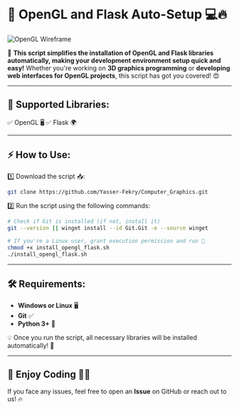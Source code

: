 # 🚀 OpenGL and Flask Auto-Setup 💻🔥

![OpenGL Wireframe](https://opengl.bassi.li/devlog/lesson-1-wireframe.png)

🎯 **This script simplifies the installation of OpenGL and Flask libraries automatically, making your development environment setup quick and easy!** Whether you're working on **3D graphics programming** or **developing web interfaces for OpenGL projects**, this script has got you covered! 😍

---

## 📌 Supported Libraries:

✅ OpenGL 🖥️
✅ Flask 🌍

---

## ⚡ How to Use:

1️⃣ Download the script 📥:

```bash
git clone https://github.com/Yasser-Fekry/Computer_Graphics.git
```

2️⃣ Run the script using the following commands:

```bash
# Check if Git is installed (if not, install it)
git --version || winget install --id Git.Git -e --source winget

# If you're a Linux user, grant execution permission and run 🚀
chmod +x install_opengl_flask.sh
./install_opengl_flask.sh
```

---

## 🛠️ Requirements:

- **Windows or Linux** 🖥️
- **Git** ✅
- **Python 3+** 🐍

💡 Once you run the script, all necessary libraries will be installed automatically! 💯

---

## 📢 Enjoy Coding 🚀🎨

If you face any issues, feel free to open an **Issue** on GitHub or reach out to us! 🔥
